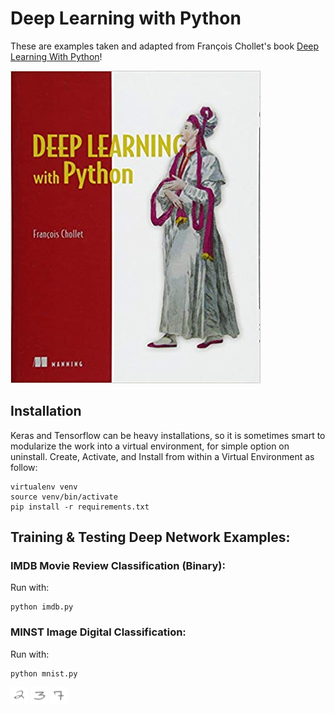# Deep Learning with Python

These are examples taken and adapted from François Chollet's book
[Deep Learning With Python](https://www.manning.com/books/deep-learning-with-python)!


![alt text](https://raw.githubusercontent.com/djcohen03/DeepLearn/master/img/deeplearn.jpg)


## Installation
Keras and Tensorflow can be heavy installations, so it is sometimes smart to
modularize the work into a virtual environment, for simple option on uninstall.
Create, Activate, and Install from within a Virtual Environment as follow:
```
virtualenv venv
source venv/bin/activate
pip install -r requirements.txt
```

## Training & Testing Deep Network Examples:
### IMDB Movie Review Classification (Binary):
Run  with:

```
python imdb.py
```

### MINST Image Digital Classification:
Run with:

 ```
 python mnist.py
 ```

![alt text](https://raw.githubusercontent.com/djcohen03/DeepLearn/master/img/two.png)
![alt text](https://raw.githubusercontent.com/djcohen03/DeepLearn/master/img/three.png)
![alt text](https://raw.githubusercontent.com/djcohen03/DeepLearn/master/img/seven.png)
